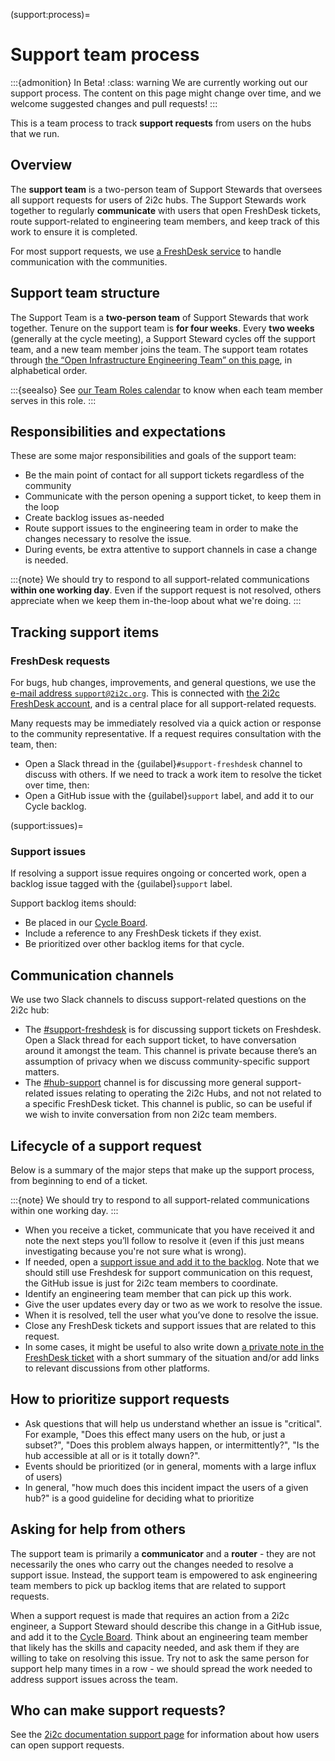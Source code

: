 
(support:process)=
# Support team process

:::{admonition} In Beta!
:class: warning
We are currently working out our support process.
The content on this page might change over time, and we welcome suggested changes and pull requests!
:::

This is a team process to track **support requests** from users on the hubs that we run.

## Overview

The **support team** is a two-person team of Support Stewards that oversees all support requests for users of 2i2c hubs.
The Support Stewards work together to regularly **communicate** with users that open FreshDesk tickets, route support-related to engineering team members, and keep track of this work to ensure it is completed.

For most support requests, we use [a FreshDesk service](https://2i2c.freshdesk.com/a/) to handle communication with the communities.

## Support team structure

The Support Team is a **two-person team** of Support Stewards that work together.
Tenure on the support team is **for four weeks**.
Every **two weeks** (generally at the cycle meeting), a Support Steward cycles off the support team, and a new team member joins the team.
The support team rotates through [the “Open Infrastructure Engineering Team” on this page](https://team-compass.2i2c.org/en/latest/about/team.html), in alphabetical order.

:::{seealso}
See [our Team Roles calendar](team-roles-calendar) to know when each team member serves in this role.
:::

## Responsibilities and expectations

These are some major responsibilities and goals of the support team:

- Be the main point of contact for all support tickets regardless of the community
- Communicate with the person opening a support ticket, to keep them in the loop
- Create backlog issues as-needed
- Route support issues to the engineering team in order to make the changes necessary to resolve the issue.
- During events, be extra attentive to support channels in case a change is needed.

:::{note}
We should try to respond to all support-related communications **within one working day**.
Even if the support request is not resolved, others appreciate when we keep them in-the-loop about what we're doing.
:::

## Tracking support items

### FreshDesk requests

For bugs, hub changes, improvements, and general questions, we use the [e-mail address `support@2i2c.org`](mailto:support@2i2c.org).
This is connected with [the 2i2c FreshDesk account](https://2i2c.freshdesk.com/), and is a central place for all support-related requests.

Many requests may be immediately resolved via a quick action or response to the community representative.
If a request requires consultation with the team, then:

- Open a Slack thread in the {guilabel}`#support-freshdesk` channel to discuss with others. If we need to track a work item to resolve the ticket over time, then:
- Open a GitHub issue with the {guilabel}`support` label, and add it to our Cycle backlog.

(support:issues)=
### Support issues

If resolving a support issue requires ongoing or concerted work, open a backlog issue tagged with the {guilabel}`support` label.

Support backlog items should:

- Be placed in our [Cycle Board](coordination:cycle-board).
- Include a reference to any FreshDesk tickets if they exist.
- Be prioritized over other backlog items for that cycle.

## Communication channels

We use two Slack channels to discuss support-related questions on the 2i2c hub:

- The [#support-freshdesk](https://2i2c.slack.com/archives/C028WU9PFBN) is for discussing support tickets on Freshdesk.
  Open a Slack thread for each support ticket, to have conversation around it amongst the team.
  This channel is private because there’s an assumption of privacy when we discuss community-specific support matters.
- The [#hub-support](https://2i2c.slack.com/archives/C01DB2JRP8W) channel is for discussing more general support-related issues relating to operating the 2i2c Hubs, and not not related to a specific FreshDesk ticket.
  This channel is public, so can be useful if we wish to invite conversation from non 2i2c team members.

## Lifecycle of a support request


Below is a summary of the major steps that make up the support process, from beginning to end of a ticket.

:::{note}
We should try to respond to all support-related communications within one working day.
:::

- When you receive a ticket, communicate that you have received it and note the next steps you’ll follow to resolve it (even if this just means investigating because you're not sure what is wrong).
- If needed, open a [support issue and add it to the backlog](support:issues).
  Note that we should still use Freshdesk for support communication on this request, the GitHub issue is just for 2i2c team members to coordinate.
- Identify an engineering team member that can pick up this work.
- Give the user updates every day or two as we work to resolve the issue.
- When it is resolved, tell the user what you’ve done to resolve the issue.
- Close any FreshDesk tickets and support issues that are related to this request.
- In some cases, it might be useful to also write down [a private note in the FreshDesk ticket](https://support.freshdesk.com/support/solutions/articles/37580-private-notes-for-internal-sharing)
  with a short summary of the situation and/or add links to relevant discussions
  from other platforms.

## How to prioritize support requests

- Ask questions that will help us understand whether an issue is "critical". For example, "Does this effect many users on the hub, or just a subset?", "Does this problem always happen, or intermittently?", "Is the hub accessible at all or is it totally down?".
- Events should be prioritized (or in general, moments with a large influx of users)
- In general, "how much does this incident impact the users of a given hub?" is a good guideline for deciding what to prioritize


## Asking for help from others

The support team is primarily a **communicator** and a **router** - they are not necessarily the ones who carry out the changes needed to resolve a support issue.
Instead, the support team is empowered to ask engineering team members to pick up backlog items that are related to support requests.

When a support request is made that requires an action from a 2i2c engineer, a Support Steward should describe this change in a GitHub issue, and add it to the [Cycle Board](coordination:cycle-board).
Think about an engineering team member that likely has the skills and capacity needed, and ask them if they are willing to take on resolving this issue.
Try not to ask the same person for support help many times in a row - we should spread the work needed to address support issues across the team.

## Who can make support requests?

See the [2i2c documentation support page](support:email) for information about how users can open support requests.
